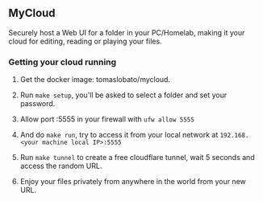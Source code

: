 ## MyCloud
Securely host a Web UI for a folder in your PC/Homelab, making it your cloud for editing, reading or playing your files.

### Getting your cloud running
1. Get the docker image: tomaslobato/mycloud.

2. Run `make setup`, you'll be asked to select a folder and set your password.

3. Allow port :5555 in your firewall with `ufw allow 5555`

4. And do `make run`, try to access it from your local network at `192.168.<your machine local IP>:5555`

5. Run `make tunnel` to create a free cloudflare tunnel, wait 5 seconds and access the random URL.

6. Enjoy your files privately from anywhere in the world from your new URL.
